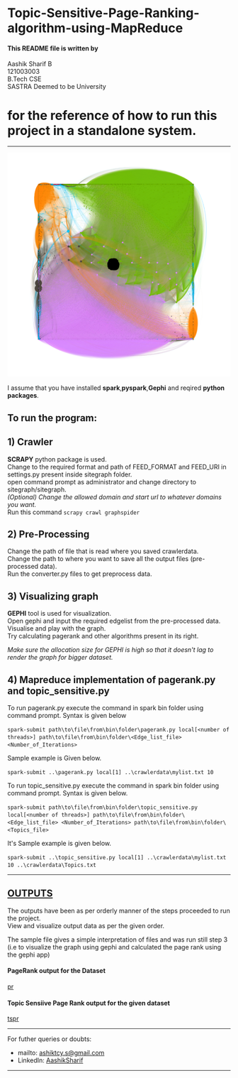 # Topic-Sensitive-Page-Ranking-algorithm-using-MapReduce



#### This README file is written by 

Aashik Sharif B  
121003003  
B.Tech CSE  
SASTRA Deemed to be University  

# for the reference of how to run this project in a standalone system.
_________________________________________________________________________________

![NodeGraph](./OUTPUTS/3-Gephi_outputs_and_snapshots/sastra_webGraph.png)

I assume that you have installed **spark**,**pyspark**,**Gephi** and reqired **python packages**.  

## To run the program:  
## 1) Crawler  


   **SCRAPY** python package is used.  
   Change to the required format and path of FEED_FORMAT and FEED_URI in settings.py present inside sitegraph folder.  
   open command prompt as administrator and change directory to sitegraph/sitegraph.   
   *(Optional) Change the allowed domain and start url to whatever domains you want.*  
   Run this command `scrapy crawl graphspider`  

## 2) Pre-Processing
   
   Change the path of file that is read where you saved crawlerdata.  
   Change the path to where you want to save all the output files (pre-processed data).  
   Run the converter.py files to get preprocess data.  
   
## 3) Visualizing graph  
 
   **GEPHI** tool is used for visualization.  
   Open gephi and input the required edgelist from the pre-processed data. Visualise and play with the graph.   
   Try calculating pagerank and other algorithms present in its right.   

   *Make sure the allocation size for GEPHI is high so that it doesn't lag to render the graph for bigger dataset.*  

## 4) Mapreduce implementation of pagerank.py and topic_sensitive.py  
   
   To run pagerank.py execute the command in spark bin folder using command prompt. Syntax is given below    

   `spark-submit path\to\file\from\bin\folder\pagerank.py local[<number of threads>] path\to\file\from\bin\folder\<Edge_list_file> <Number_of_Iterations>`  

   Sample example is Given below.  
   
   `spark-submit ..\pagerank.py local[1] ..\crawlerdata\mylist.txt 10`   


   To run topic_sensitive.py execute the command in spark bin folder using command prompt. Syntax is given below.    

   `spark-submit path\to\file\from\bin\folder\topic_sensitive.py local[<number of threads>] path\to\file\from\bin\folder\<Edge_list_file> <Number_of_Iterations> path\to\file\from\bin\folder\<Topics_file>`  

   It's Sample example is given below.  
   
   `spark-submit ..\topic_sensitive.py local[1] ..\crawlerdata\mylist.txt 10 ..\crawlerdata\Topics.txt`    

_________________________________________________________________________________


## [OUTPUTS](OUTPUTS/)

The outputs have been as per orderly manner of the steps proceeded to run the project.  
View and visualize output data as per the given order.  

The sample file gives a simple interpretation of files and was run still step 3 (i.e to visualize the graph using gephi and calculated the page rank using the gephi app)  


#### PageRank output for the Dataset

[pr](./OUTPUTS/4-Final_outputs/pr.png)  


#### Topic Sensiive Page Rank output for the given dataset  

[tspr](./OUTPUTS/4-Final_outputs/tspr.png)  


_________________________________________________________________________________

For futher queries or doubts:  
* mailto: ashiktcy.s@gmail.com  
* LinkedIn: [AashikSharif](https://www.linkedin.com/in/aashiksharif/)

_________________________________________________________________________________














